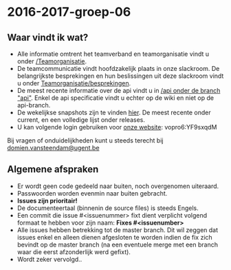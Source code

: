 # 2016-2017-groep-06
## Waar vindt ik wat?
* Alle informatie omtrent het teamverband en teamorganisatie vindt u onder [/Teamorganisatie](https://github.ugent.be/VakOverschrijdendProject/2016-2017-groep-06/tree/master/Teamorganisatie).
* De teamcommunicatie vindt hoofdzakelijk plaats in onze slackroom. De belangrijkste besprekingen en hun beslissingen uit deze slackroom vindt u onder [Teamorganisatie/besprekingen](https://github.ugent.be/VakOverschrijdendProject/2016-2017-groep-06/tree/master/Teamorganisatie/Besprekingen).
* De meest recente informatie over de api vindt u in [/api onder de branch "api"](https://github.ugent.be/VakOverschrijdendProject/2016-2017-groep-06/tree/api/api).
Enkel de api specificatie vindt u echter op de wiki en niet op de api-branch.
* De wekelijkse snapshots zijn te vinden [hier](https://vopro6.ugent.be/snapshot). De meest recente onder current, en een volledige lijst onder releases.
* U kan volgende login gebruiken voor [onze website](https://vopro6.ugent.be): vopro6:YF9sxqdM

Bij vragen of onduidelijkheden kunt u steeds terecht bij domien.vansteendam@ugent.be

## Algemene afspraken
* Er wordt geen code gedeeld naar buiten, noch overgenomen uiteraard.
* Passwoorden worden evenmin naar buiten gebracht.
* **Issues zijn prioritair!**
* De documenteertaal (binnenin de source files) is steeds Engels.
* Een commit die issue #\<issuenummer\> fixt dient verplicht volgend formaat te hebben voor zijn naam: **Fixes #\<issuenumber\>**
* Alle issues hebben betrekking tot de master branch. Dit wil zeggen dat issues enkel en alleen dienen afgesloten te worden indien de fix zich bevindt op de master branch (na een eventuele merge met een branch waar die eerst afzonderlijk werd gefixt).
* Wordt zeker vervolgd..

